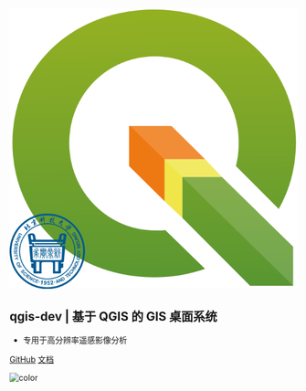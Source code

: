 <!-- cover.md -->

<img src="../logo.svg">

## qgis-dev  |  基于 QGIS 的 GIS 桌面系统

- 专用于高分辨率遥感影像分析

[GitHub](https://github.com/study-233/qgis_dev/tree/master)
[文档](/#id=app)

![color](#e4fff7)
